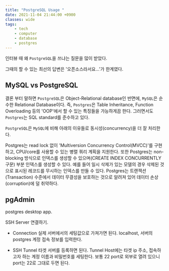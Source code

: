 ```yaml
---
title: "PostgreSQL Usage "
date: 2021-11-04 21:44:00 +0900
classes: wide
tags:
    - tech
    - computer
    - database
    - postgres
---
```


인터뷰 때 왜 `PostgreSQL`을 쓰냐는 질문을 많이 받았다.

그때의 할 수 있는 최선의 답변은 '오픈소스라서요...'가 한계였다.

## MySQL vs PostgreSQL

결론 부터 말하면 `PostgreSQL`은 Object-Relational database인 반면에, `MySQL`은 순수한 Relational Database이다. 즉, `Postgres`은 Table Inheritance, Function Overloading 등의 'OOP'에서 할 수 있는 특징들을 가능하게끔 한다. 그러면서도 `Postgres`는 SQL standard를 준수하고 있다.

`PostgreSQL`은 `MySQL`에 비해 아래의 이유들로 동시성(concurrency)을 더 잘 처리한다.

Postgres는 read lock 없이 'Multiversion Concurrency Control(MVCC)'를 구현하고, CPU/core를 사용할 수 있는 병렬 쿼리 계획을 지원한다. 또한 Postgres는 non-blocking 방식으로 인덱스를 생성할 수 있으며(CREATE INDEX CONCURRENTLY 구문) 부분 인덱스를 생성할 수 있다. 예를 들어 일시 삭제가 있는 모델의 경우 삭제된 것으로 표시된 레코드를 무시하는 인덱스를 만들 수 있다. Postgres는 트랜잭션(Transaction) 수준에서 데이터 무결성을 보호하는 것으로 알려져 있어 데이터 손상(corruption)에 덜 취약하다.

## pgAdmin

postgres desktop app.

SSH Server 연결하기.

- Connection
    실제 서버에서의 세팅값으로 가져가면 된다. localhost, 서버의 postgres 계정 접속 정보를 입력한다.

- SSH Tunnel
    타겟 서버를 등록하면 된다. Tunnel Host에는 타겟 ip 주소, 접속하고자 하는 계정 이름과 비밀번호를 세팅한다. 보통 22 port로 외부로 열려 있으니 port는 22로 그대로 두면 된다.
